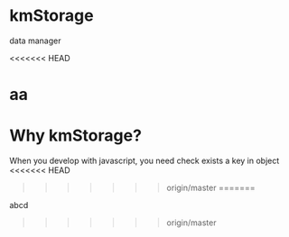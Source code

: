 # kmStorage
data manager

<<<<<<< HEAD

aa
=======
# Why kmStorage?
When you develop with javascript, you need check exists a key in object 
<<<<<<< HEAD
>>>>>>> origin/master
=======

abcd
>>>>>>> origin/master
